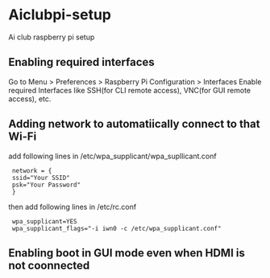 # Aiclubpi-setup
Ai club raspberry pi setup

## Enabling required interfaces
Go to Menu > Preferences > Raspberry Pi Configuration > Interfaces
Enable required Interfaces like SSH(for CLI remote access), VNC(for GUI remote access), etc.

## Adding network to automatiically connect to that Wi-Fi
 add following lines in /etc/wpa_supplicant/wpa_supllicant.conf
```
 network = {
 ssid="Your SSID"
 psk="Your Password"
 }
```

 then add following lines in /etc/rc.conf
```
 wpa_supplicant=YES
 wpa_supplicant_flags="-i iwn0 -c /etc/wpa_supplicant.conf"
```

## Enabling boot in GUI mode even when HDMI is not coonnected

